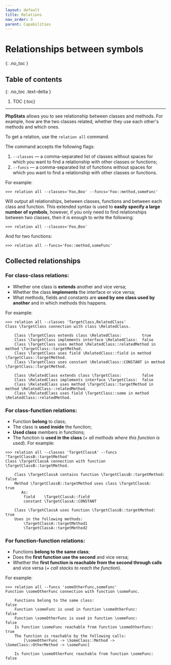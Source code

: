 ```yaml
---
layout: default
title: Relations
nav_order: 3
parent: Capabilities
---
```


# Relationships between symbols
{: .no_toc }

## Table of contents
{: .no_toc .text-delta }

1. TOC
{:toc}

---

**PhpStats** allows you to see relationship between classes and methods. For example, how are the two classes related, whether they use each other's methods and which ones.

To get a relation, use the `relation all` command.

The command accepts the following flags:

1. `--classes` — a comma-separated list of classes without spaces for which you want to find a relationship with other classes or functions;
2. `--funcs` — a comma-separated list of functions without spaces for which you want to find a relationship with other classes or functions.

For example:

```
>>> relation all --classes='Foo,Boo' --funcs='Foo::method,someFunc'
```

Will output all relationships, between classes, functions and between each class and function. This extended syntax is used to **easily specify a large number of symbols**, however, if you only need to find relationships between two classes, then it is enough to write the following:

```
>>> relation all --classes='Foo,Boo'
```

And for two functions:

```
>>> relation all --funcs='Foo::method,someFunc'
```

## Collected relationships

### For **class-class** relations:

- Whether one class is **extends** another and vice versa;
- Whether the class **implements** the interface or vice versa;
- What methods, fields and constants are **used by one class used by another** and in which methods this happens.

For example:

```
>>> relation all --classes 'TargetClass,RelatedClass'
Class \TargetClass connection with class \RelatedClass.

    Class \TargetClass extends class \RelatedClass:         true
    Class \TargetClass implements interface \RelatedClass:  false
    Class \TargetClass uses method \RelatedClass::relatedMethod in method \TargetClass::targetMethod.
    Class \TargetClass uses field \RelatedClass::field in method \TargetClass::targetMethod.
    Class \TargetClass uses constant \RelatedClass::CONSTANT in method \TargetClass::targetMethod.

    Class \RelatedClass extends class \TargetClass:         false
    Class \RelatedClass implements interface \TargetClass:  false
    Class \RelatedClass uses method \TargetClass::targetMethod in method \RelatedClass::relatedMethod.
    Class \RelatedClass uses field \TargetClass::some in method \RelatedClass::relatedMethod.
```

### For **class-function** relations:

- Function **belong** to class;
- The class is **used inside** the function;
- **Used class** members in functions;
- The function is **used in the class** (*+ all methods where this function is used*).
For example:

```
>>> relation all --classes 'TargetClassA' --funcs 'TargetClassB::targetMethod'
Class \TargetClassA connection with function \TargetClassB::targetMethod.

    Class \TargetClassA contains function \TargetClassB::targetMethod:   false
    Method \TargetClassB::targetMethod uses class \TargetClassA:         true
       As:
        field    \TargetClassA::field
        constant \TargetClassA::CONSTANT

    Class \TargetClassA uses function \TargetClassB::targetMethod:       true
    Uses in the following methods:
        \TargetClassA::targetMethod1
        \TargetClassA::targetMethod2
```

### For **function-function** relations:

- Functions **belong to the same class**;
- Does the **first function use the second** and vice versa;
- Whether the **first function is reachable from the second through calls** and vice versa (*+ call stacks to reach the function*).

For example:

```
>>> relation all --funcs 'someOtherFunc,someFunc'
Function \someOtherFunc connection with function \someFunc.

    Functions belong to the same class:                             false
    Function \someFunc is used in function \someOtherFunc:          false
    Function \someOtherFunc is used in function \someFunc:          false
    Is function \someFunc reachable from function \someOtherFunc:   true
    The function is reachable by the following calls:
        [\someOtherFunc -> \SomeClass::Method -> \SomeClass::OtherMethod -> \someFunc]

    Is function \someOtherFunc reachable from function \someFunc:   false
```

